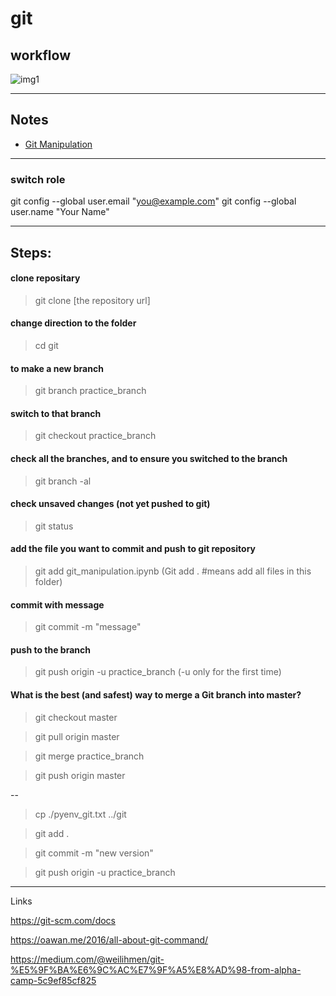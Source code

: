 # git

## workflow
![img1](https://miro.medium.com/proxy/0*psCSE-BxW3zn4Ya1.png)

---

## Notes
- [Git Manipulation](http://nbviewer.jupyter.org/github/jshuang0520/git/blob/master/git_manipulation.ipynb)

---

### switch role

git config --global user.email "you@example.com"
git config --global user.name "Your Name"

---

## Steps:

#### clone repositary
> git clone [the repository url]

#### change direction to the folder
> cd git

#### to make a new branch
> git branch practice_branch

#### switch to that branch
> git checkout practice_branch

#### check all the branches, and to ensure you switched to the branch
> git branch -al

#### check unsaved changes (not yet pushed to git)
> git status

#### add the file you want to commit and push to git repository
> git add git_manipulation.ipynb
(Git add . #means add all files in this folder)

#### commit with message
> git commit -m "message"

#### push to the branch
> git push origin -u practice_branch
(-u only for the first time)


#### What is the best (and safest) way to merge a Git branch into master?
> git checkout master

> git pull origin master

> git merge practice_branch

> git push origin master



--


> cp ./pyenv_git.txt ../git

> git add .

> git commit -m "new version"

> git push origin -u practice_branch



---

Links

https://git-scm.com/docs

https://oawan.me/2016/all-about-git-command/

https://medium.com/@weilihmen/git-%E5%9F%BA%E6%9C%AC%E7%9F%A5%E8%AD%98-from-alpha-camp-5c9ef85cf825


